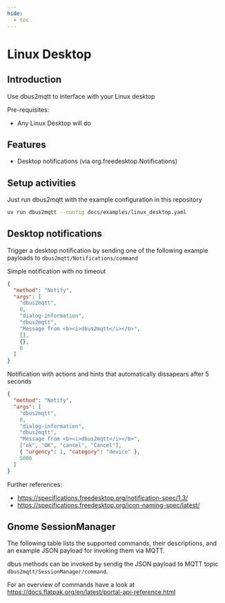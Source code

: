 ```yaml
---
hide:
  - toc
---
```


# Linux Desktop

## Introduction

Use dbus2mqtt to interface with your Linux desktop

Pre-requisites:

* Any Linux Desktop will do

## Features

* Desktop notifications (via org.freedesktop.Notifications)

## Setup activities

Just run dbus2mqtt with the example configuration in this repository

```bash
uv run dbus2mqtt --config docs/examples/linux_desktop.yaml
```

## Desktop notifications

Trigger a desktop notification by sending one of the following example payloads to `dbus2mqtt/Notifications/command`

Simple notification with no timeout

```json
{
  "method": "Notify",
  "args": [
    "dbus2mqtt",
    0,
    "dialog-information",
    "dbus2mqtt",
    "Message from <b><i>dbus2mqtt</i></b>",
    [],
    {},
    0
  ]
}
```

Notification with actions and hints that automatically dissapears after 5 seconds

```json
{
  "method": "Notify",
  "args": [
    "dbus2mqtt",
    0,
    "dialog-information",
    "dbus2mqtt",
    "Message from <b><i>dbus2mqtt</i></b>",
    ["ok", "OK", "cancel", "Cancel"],
    { "urgency": 1, "category": "device" },
    5000
  ]
}
```

Further references:

* <https://specifications.freedesktop.org/notification-spec/1.3/>
* <https://specifications.freedesktop.org/icon-naming-spec/latest/>

## Gnome SessionManager

The following table lists the supported commands, their descriptions, and an example JSON payload for invoking them via MQTT.

dbus methods can be invoked by sendig the JSON payload to MQTT topic `dbus2mqtt/SessionManager/command`.

For an overview of commands have a look at <https://docs.flatpak.org/en/latest/portal-api-reference.html>
